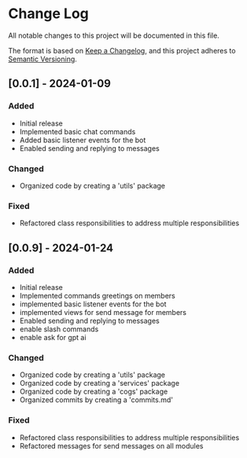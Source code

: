 # Change Log

All notable changes to this project will be documented in this file.

The format is based on [Keep a Changelog](https://keepachangelog.com/en/1.0.0/),
and this project adheres to [Semantic Versioning](https://semver.org/spec/v2.0.0.html).


## [0.0.1] - 2024-01-09

### Added

- Initial release
- Implemented basic chat commands
- Added basic listener events for the bot
- Enabled sending and replying to messages

### Changed

- Organized code by creating a 'utils' package

### Fixed

- Refactored class responsibilities to address multiple responsibilities


## [0.0.9] - 2024-01-24

### Added

- Initial release
- Implemented commands greetings on members
- implemented basic listener events for the bot
- implemented views for send message for members
- Enabled sending and replying to messages
- enable slash commands
- enable ask for gpt ai


### Changed

- Organized code by creating a 'utils' package
- Organized code by creating a 'services' package
- Organized code by creating a 'cogs' package
- Organized commits by creating a 'commits.md' 

### Fixed

- Refactored class responsibilities to address multiple responsibilities
- Refactored messages for send messages on all modules 

